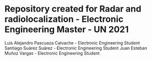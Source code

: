 # Repository created for Radar and radiolocalization - Electronic Engineering Master - UN 2021 
Luis Alejandro Pascuaza Calvache - Electronic Engineering Student
Santiago Suárez Suárez - Electronic Engineering Student
Juan Esteban Muñoz Vargas - Electronic Engineering Student
